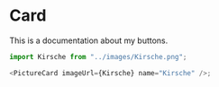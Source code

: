 # Card

This is a documentation about my buttons.

```js
import Kirsche from "../images/Kirsche.png";

<PictureCard imageUrl={Kirsche} name="Kirsche" />;
```

